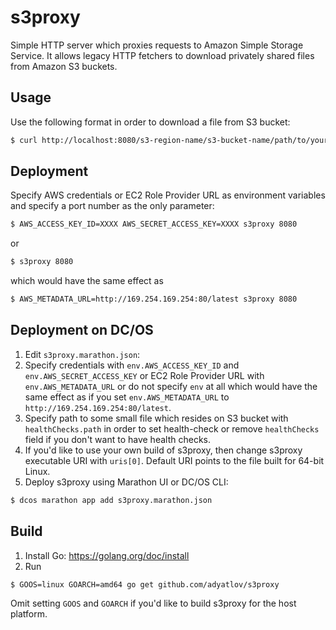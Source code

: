 # s3proxy
Simple HTTP server which proxies requests to Amazon Simple Storage Service. It allows legacy HTTP fetchers to download privately shared files from Amazon S3 buckets.

## Usage
Use the following format in order to download a file from S3 bucket:

```bash
$ curl http://localhost:8080/s3-region-name/s3-bucket-name/path/to/your/file.txt
```

## Deployment
Specify AWS credentials or EC2 Role Provider URL as environment variables and specify a port number as the only parameter:

```bash
$ AWS_ACCESS_KEY_ID=XXXX AWS_SECRET_ACCESS_KEY=XXXX s3proxy 8080
```

or

```bash
$ s3proxy 8080
```

which would have the same effect as 

```bash
$ AWS_METADATA_URL=http://169.254.169.254:80/latest s3proxy 8080
```

## Deployment on DC/OS
1. Edit `s3proxy.marathon.json`:
  1. Specify credentials with `env.AWS_ACCESS_KEY_ID` and `env.AWS_SECRET_ACCESS_KEY` or EC2 Role Provider URL with `env.AWS_METADATA_URL` or do not specify `env` at all which would have the same effect as if you set `env.AWS_METADATA_URL` to `http://169.254.169.254:80/latest`.
  2. Specify path to some small file which resides on S3 bucket with `healthChecks.path` in order to set health-check or remove `healthChecks` field if you don't want to have health checks.
  3. If you'd like to use your own build of s3proxy, then change s3proxy executable URI with `uris[0]`. Default URI points to the file built for 64-bit Linux.
2. Deploy s3proxy using Marathon UI or DC/OS CLI:
  
  ```bash
  $ dcos marathon app add s3proxy.marathon.json
  ```

## Build
1. Install Go: https://golang.org/doc/install
2. Run 
  
  ```bash
  $ GOOS=linux GOARCH=amd64 go get github.com/adyatlov/s3proxy
  ```
  
  Omit setting `GOOS` and `GOARCH` if you'd like to build s3proxy for the host platform.
